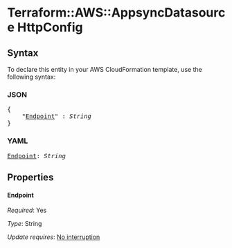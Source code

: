 # Terraform::AWS::AppsyncDatasource HttpConfig

## Syntax

To declare this entity in your AWS CloudFormation template, use the following syntax:

### JSON

<pre>
{
    "<a href="#endpoint" title="Endpoint">Endpoint</a>" : <i>String</i>
}
</pre>

### YAML

<pre>
<a href="#endpoint" title="Endpoint">Endpoint</a>: <i>String</i>
</pre>

## Properties

#### Endpoint

_Required_: Yes

_Type_: String

_Update requires_: [No interruption](https://docs.aws.amazon.com/AWSCloudFormation/latest/UserGuide/using-cfn-updating-stacks-update-behaviors.html#update-no-interrupt)

